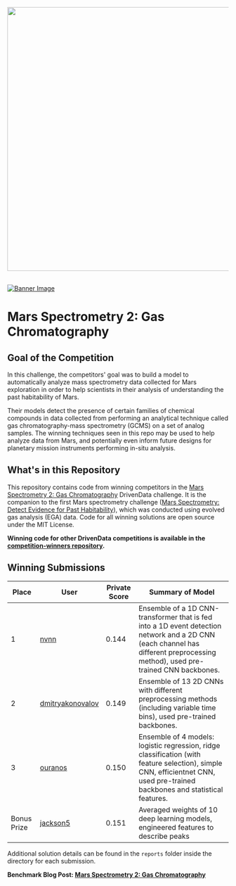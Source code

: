 [<img src='https://s3.amazonaws.com/drivendata-public-assets/logo-white-blue.png' width='600'>](https://www.drivendata.org/)
<br><br>

[![Banner Image](https://drivendata-public-assets.s3.amazonaws.com/nasa-mars-curiosity.jpg)](https://mars.drivendata.org/)

# Mars Spectrometry 2: Gas Chromatography

## Goal of the Competition
In this challenge, the competitors' goal was to build a model to automatically analyze mass spectrometry data collected for Mars exploration in order to help scientists in their analysis of understanding the past habitability of Mars.

Their models detect the presence of certain families of chemical compounds in data collected from performing an analytical technique called gas chromatography-mass spectrometry (GCMS) on a set of analog samples. The winning techniques seen in this repo may be used to help analyze data from Mars, and potentially even inform future designs for planetary mission instruments performing in-situ analysis. 

## What's in this Repository

This repository contains code from winning competitors in the [Mars Spectrometry 2: Gas Chromatography](https://www.drivendata.org/competitions/97/nasa-mars-gcms/) DrivenData challenge. It is the companion to the first Mars spectrometry challenge ([Mars Spectrometry: Detect Evidence for Past Habitability](https://www.drivendata.org/competitions/93/nasa-mars-spectrometry/)), which was conducted using evolved gas analysis (EGA) data. Code for all winning solutions are open source under the MIT License.

**Winning code for other DrivenData competitions is available in the [competition-winners repository](https://github.com/drivendataorg/competition-winners).**

## Winning Submissions

Place | User | Private Score | Summary of Model
--- | --- | ---   | ---
1  | [nvnn](https://www.drivendata.org/users/nvnn/) | 0.144 | Ensemble of a 1D CNN-transformer that is fed into a 1D event detection network and a 2D CNN (each channel has different preprocessing method), used pre-trained CNN backbones.
2   | [dmitryakonovalov](https://www.drivendata.org/users/dmitryakonovalov/) | 0.149 | Ensemble of 13 2D CNNs with different preprocessing methods (including variable time bins), used pre-trained backbones.
3   | [ouranos](https://www.drivendata.org/users/ouranos/) | 0.150 | Ensemble of 4 models: logistic regression, ridge classification (with feature selection), simple CNN, efficientnet CNN, used pre-trained backbones and statistical features.
Bonus Prize | [jackson5](https://www.drivendata.org/users/jackson5/) | 0.151 | Averaged weights of 10 deep learning models, engineered features to describe peaks 

Additional solution details can be found in the `reports` folder inside the directory for each submission.

**Benchmark Blog Post: [Mars Spectrometry 2: Gas Chromatography](https://www.drivendata.co/blog/mars-spectrometry-gcms-benchmark)**
